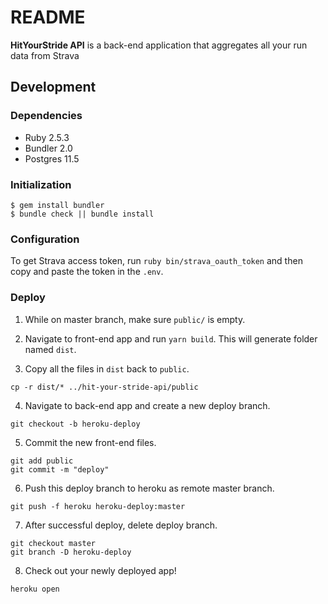 # README

**HitYourStride API** is a back-end application that aggregates all your run data from Strava

## Development

### Dependencies

* Ruby 2.5.3
* Bundler 2.0
* Postgres 11.5

### Initialization

```shell
$ gem install bundler
$ bundle check || bundle install
```

### Configuration

To get Strava access token, run `ruby bin/strava_oauth_token` and then copy and paste the token in the `.env`.

### Deploy

1. While on master branch, make sure `public/` is empty.

2. Navigate to front-end app and run `yarn build`. This will generate folder named `dist`.

3. Copy all the files in `dist` back to `public`.
```
cp -r dist/* ../hit-your-stride-api/public
```

4. Navigate to back-end app and create a new deploy branch.
```
git checkout -b heroku-deploy
```

5. Commit the new front-end files.
```
git add public
git commit -m "deploy"
```

6. Push this deploy branch to heroku as remote master branch.
```
git push -f heroku heroku-deploy:master
```

7. After successful deploy, delete deploy branch.
```
git checkout master
git branch -D heroku-deploy
```

8. Check out your newly deployed app!
```
heroku open
```
